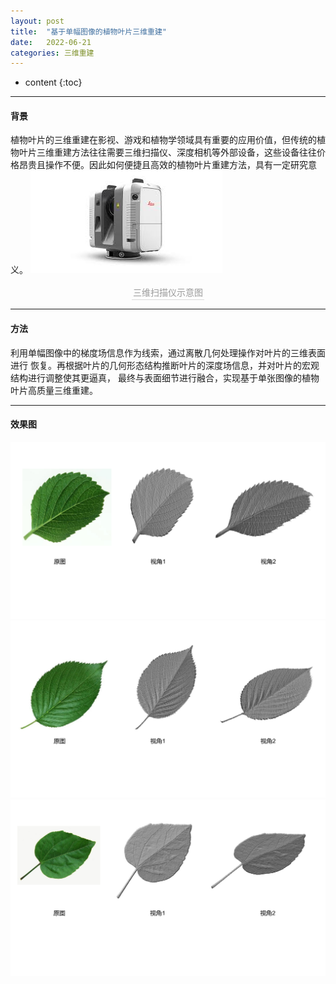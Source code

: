 ```yaml
---
layout: post
title:  "基于单幅图像的植物叶片三维重建"
date:   2022-06-21
categories: 三维重建
---
```

* content
{:toc}

---

#### 背景
植物叶片的三维重建在影视、游戏和植物学领域具有重要的应用价值，但传统的植物叶片三维重建方法往往需要三维扫描仪、深度相机等外部设备，这些设备往往价格昂贵且操作不便。因此如何便捷且高效的植物叶片重建方法，具有一定研究意义。
![](/img/项目示意图/三维扫描仪.png)
<center>    <div style="color:orange; border-bottom: 1px solid #d9d9d9;
    display: inline-block;
    color: #999;
    padding: 2px;">三维扫描仪示意图</div></center>

---
#### 方法
利用单幅图像中的梯度场信息作为线索，通过离散几何处理操作对叶片的三维表面进行 恢复。再根据叶片的几何形态结构推断叶片的深度场信息，并对叶片的宏观结构进行调整使其更逼真， 最终与表面细节进行融合，实现基于单张图像的植物叶片高质量三维重建。

---
#### 效果图
![](/img/项目示意图/leaf1.png)
![](/img/项目示意图/leaf2.png)
![](/img/项目示意图/leaf3.png)